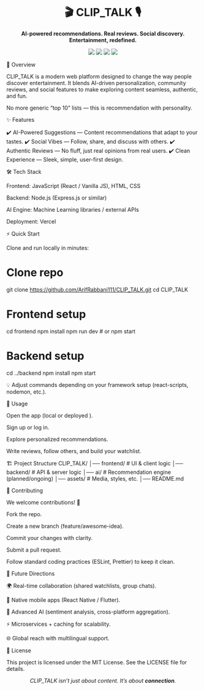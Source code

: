 <h1 align="center">🎬 CLIP_TALK 🎙️</h1> <p align="center"> <b>AI-powered recommendations. Real reviews. Social discovery.<br> Entertainment, redefined.</b> </p> <p align="center"> <img src="https://img.shields.io/badge/AI-Recommendations-blueviolet?style=for-the-badge"> <img src="https://img.shields.io/badge/Social-Engagement-brightgreen?style=for-the-badge"> <img src="https://img.shields.io/badge/Reviews-Authentic-orange?style=for-the-badge"> <img src="https://img.shields.io/badge/License-MIT-lightgrey?style=for-the-badge"> </p>
🚀 Overview

CLIP_TALK is a modern web platform designed to change the way people discover entertainment.
It blends AI-driven personalization, community reviews, and social features to make exploring content seamless, authentic, and fun.

No more generic “top 10” lists — this is recommendation with personality.

✨ Features

✔️ AI-Powered Suggestions — Content recommendations that adapt to your tastes.
✔️ Social Vibes — Follow, share, and discuss with others.
✔️ Authentic Reviews — No fluff, just real opinions from real users.
✔️ Clean Experience — Sleek, simple, user-first design.

🛠️ Tech Stack

Frontend: JavaScript (React / Vanilla JS), HTML, CSS

Backend: Node.js (Express.js or similar)

AI Engine: Machine Learning libraries / external APIs

Deployment: Vercel

⚡ Quick Start

Clone and run locally in minutes:

# Clone repo
git clone https://github.com/ArifRabbani111/CLIP_TALK.git
cd CLIP_TALK

# Frontend setup
cd frontend
npm install
npm run dev    # or npm start

# Backend setup
cd ../backend
npm install
npm start


💡 Adjust commands depending on your framework setup (react-scripts, nodemon, etc.).

🎯 Usage

Open the app (local or deployed
).

Sign up or log in.

Explore personalized recommendations.

Write reviews, follow others, and build your watchlist.

🏗️ Project Structure
CLIP_TALK/
│── frontend/    # UI & client logic
│── backend/     # API & server logic
│── ai/          # Recommendation engine (planned/ongoing)
│── assets/      # Media, styles, etc.
│── README.md

🌱 Contributing

We welcome contributions! 🚀

Fork the repo.

Create a new branch (feature/awesome-idea).

Commit your changes with clarity.

Submit a pull request.

Follow standard coding practices (ESLint, Prettier) to keep it clean.

🔮 Future Directions

🌍 Real-time collaboration (shared watchlists, group chats).

📱 Native mobile apps (React Native / Flutter).

🧠 Advanced AI (sentiment analysis, cross-platform aggregation).

⚡ Microservices + caching for scalability.

🌐 Global reach with multilingual support.

📜 License

This project is licensed under the MIT License.
See the LICENSE
 file for details.

<p align="center"> <i>CLIP_TALK isn’t just about content. It’s about <b>connection</b>.</i> </p>
